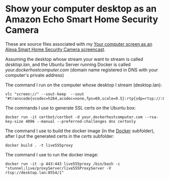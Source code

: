 # Show your computer desktop as an Amazon Echo Smart Home Security Camera

These are source files associated with my [Your computer screen as an Alexa Smart Home Security Camera screencast](https://damian.fyi/2017/11/05/computer-desktop-as-alexa-security-cam/).

Assuming the desktop whose stream your want to stream is called *desktop.lan*, and the Ubuntu Server running Docker is called *your.dockerhostcomputer.com* (domain name registered in DNS with your computer's private address)

The command I run on the computer whose desktop I stream (desktop.lan):
```
vlc "screen://" --sout-keep  --sout "#transcode{vcodec=h264,acodec=none,fps=60,scale=0.5}:rtp{sdp=rtsp://:8554/1}"
```

The commands I use to generate SSL certs on the Ubuntu box:
```
docker run -it certbot/certbot -d your.dockerhostcomputer.com --rsa-key-size 4096 --manual --preferred-challenges dns certonly
```

The command I use to build the docker image (in the [Docker](Docker) subfolder), after I put the generated certs in the *certs* subfolder:
```
docker build . -t live555proxy
```

The command I use to run the docker image:
```
docker run -it -p 443:443 live555proxy /bin/bash -c "stunnel;live/proxyServer/live555ProxyServer -V rtsp://desktop.lan:8554/1"
```
